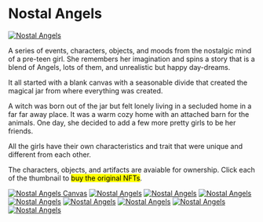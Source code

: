 # Nostal Angels

<a href="https://opensea.io/collection/nostalangels" title="Nostal Angels"><img class="small right" src="/static/nft/nostal-angels/nostal-angels-logo.webp" alt="Nostal Angels"></a>

A series of events, characters, objects, and moods from the nostalgic mind of a pre-teen girl. She remembers her imagination and spins a story that is a blend of Angels, lots of them, and unrealistic but happy day-dreams.

It all started with a blank canvas with a seasonable divide that created the magical jar from where everything was created.

A witch was born out of the jar but felt lonely living in a secluded home in a far far away place. It was a warm cozy home with an attached barn for the animals. One day, she decided to add a few more pretty girls to be her friends.

All the girls have their own characteristics and trait that were unique and different from each other.

The characters, objects, and artifacts are avaiable for ownership. Click each of the thumbnail to <mark>buy the original NFTs</mark>.

<div class="gallery content-large">
	<a href="https://opensea.io/assets/matic/0x2953399124f0cbb46d2cbacd8a89cf0599974963/2443293702777852481794981172318749217968644110931189357707000728057836208129/"><img alt="Nostal Angels Canvas" src="/static/nft/nostal-angels/NostalAngels-Canvas.webp"></a>
	<a href="https://opensea.io/assets/0x495f947276749ce646f68ac8c248420045cb7b5e/2443293702777852481794981172318749217968644110931189357707000728057836208129/"><img alt="Nostal Angels " src="/static/nft/nostal-angels/NostalAngels-TreasureJar.webp"></a>
	<a href="https://opensea.io/assets/0x495f947276749ce646f68ac8c248420045cb7b5e/2443293702777852481794981172318749217968644110931189357707000729157347835905/"><img alt="Nostal Angels " src="/static/nft/nostal-angels/NostalAngels-Witch.webp"></a>
	<a href="https://opensea.io/assets/0x495f947276749ce646f68ac8c248420045cb7b5e/2443293702777852481794981172318749217968644110931189357707000730256859463681/"><img alt="Nostal Angels " src="/static/nft/nostal-angels/NostalAngels-Home.webp"></a>
	<a href="https://opensea.io/assets/matic/0x2953399124f0cbb46d2cbacd8a89cf0599974963/2443293702777852481794981172318749217968644110931189357707000731356371091457/"><img alt="Nostal Angels " src="/static/nft/nostal-angels/NostalAngels-Girl.webp"></a>
	<a href="https://opensea.io/assets/matic/0x2953399124f0cbb46d2cbacd8a89cf0599974963/2443293702777852481794981172318749217968644110931189357707000730256859463681/"><img alt="Nostal Angels " src="/static/nft/nostal-angels/NostalAngels-IceCream.webp"></a>
	<a href="https://opensea.io/assets/matic/0x2953399124f0cbb46d2cbacd8a89cf0599974963/2443293702777852481794981172318749217968644110931189357707000732455882719233/"><img alt="Nostal Angels " src="/static/nft/nostal-angels/NostalAngels-Shopping.webp"></a>
	<a href="https://opensea.io/assets/matic/0x2953399124f0cbb46d2cbacd8a89cf0599974963/2443293702777852481794981172318749217968644110931189357707000729157347835905/"><img alt="Nostal Angels " src="/static/nft/nostal-angels/NostalAngels-BeachWear.webp"></a>
	<a href="https://opensea.io/assets/matic/0x2953399124f0cbb46d2cbacd8a89cf0599974963/2443293702777852481794981172318749217968644110931189357707000733555394347009/"><img alt="Nostal Angels " src="/static/nft/nostal-angels/NostalAngels-Pet-Penguin.webp"></a>
</div>